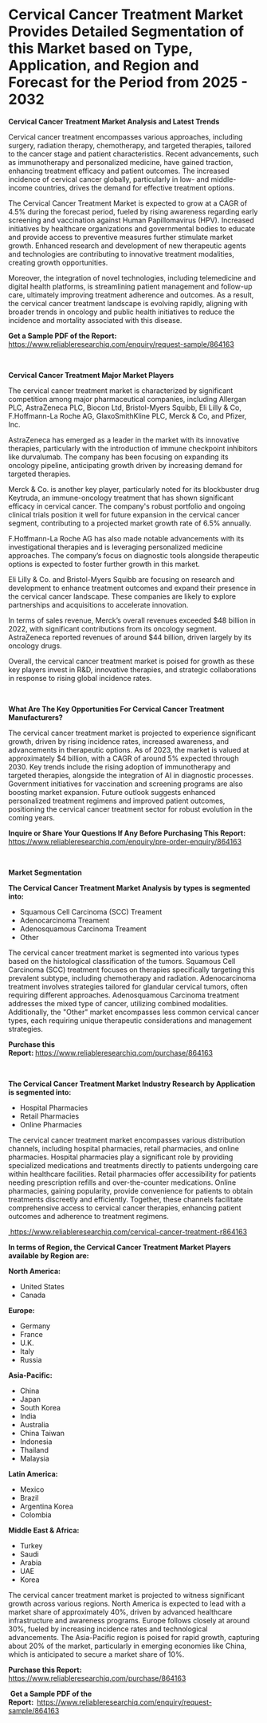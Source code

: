 <p><h1>Cervical Cancer Treatment Market Provides Detailed Segmentation of this Market based on Type, Application, and Region and Forecast for the Period from 2025 - 2032</h1></p><p><strong>Cervical Cancer Treatment Market Analysis and Latest Trends</strong></p>
<p><p>Cervical cancer treatment encompasses various approaches, including surgery, radiation therapy, chemotherapy, and targeted therapies, tailored to the cancer stage and patient characteristics. Recent advancements, such as immunotherapy and personalized medicine, have gained traction, enhancing treatment efficacy and patient outcomes. The increased incidence of cervical cancer globally, particularly in low- and middle-income countries, drives the demand for effective treatment options.</p><p>The Cervical Cancer Treatment Market is expected to grow at a CAGR of 4.5% during the forecast period, fueled by rising awareness regarding early screening and vaccination against Human Papillomavirus (HPV). Increased initiatives by healthcare organizations and governmental bodies to educate and provide access to preventive measures further stimulate market growth. Enhanced research and development of new therapeutic agents and technologies are contributing to innovative treatment modalities, creating growth opportunities.</p><p>Moreover, the integration of novel technologies, including telemedicine and digital health platforms, is streamlining patient management and follow-up care, ultimately improving treatment adherence and outcomes. As a result, the cervical cancer treatment landscape is evolving rapidly, aligning with broader trends in oncology and public health initiatives to reduce the incidence and mortality associated with this disease.</p></p>
<p><strong>Get a Sample PDF of the Report:&nbsp;</strong> <a href="https://www.reliableresearchiq.com/enquiry/request-sample/864163?utm_campaign=1159&utm_medium=2&utm_source=Github&utm_content=ia&utm_term=19042025&utm_id=cervical-cancer-treatment">https://www.reliableresearchiq.com/enquiry/request-sample/864163</a></p>
<p>&nbsp;</p>
<p><strong>Cervical Cancer Treatment Major Market Players</strong></p>
<p><p>The cervical cancer treatment market is characterized by significant competition among major pharmaceutical companies, including Allergan PLC, AstraZeneca PLC, Biocon Ltd, Bristol-Myers Squibb, Eli Lilly & Co, F.Hoffmann-La Roche AG, GlaxoSmithKline PLC, Merck & Co, and Pfizer, Inc. </p><p>AstraZeneca has emerged as a leader in the market with its innovative therapies, particularly with the introduction of immune checkpoint inhibitors like durvalumab. The company has been focusing on expanding its oncology pipeline, anticipating growth driven by increasing demand for targeted therapies.</p><p>Merck & Co. is another key player, particularly noted for its blockbuster drug Keytruda, an immune-oncology treatment that has shown significant efficacy in cervical cancer. The company's robust portfolio and ongoing clinical trials position it well for future expansion in the cervical cancer segment, contributing to a projected market growth rate of 6.5% annually.</p><p>F.Hoffmann-La Roche AG has also made notable advancements with its investigational therapies and is leveraging personalized medicine approaches. The company’s focus on diagnostic tools alongside therapeutic options is expected to foster further growth in this market.</p><p>Eli Lilly & Co. and Bristol-Myers Squibb are focusing on research and development to enhance treatment outcomes and expand their presence in the cervical cancer landscape. These companies are likely to explore partnerships and acquisitions to accelerate innovation.</p><p>In terms of sales revenue, Merck’s overall revenues exceeded $48 billion in 2022, with significant contributions from its oncology segment. AstraZeneca reported revenues of around $44 billion, driven largely by its oncology drugs.</p><p>Overall, the cervical cancer treatment market is poised for growth as these key players invest in R&D, innovative therapies, and strategic collaborations in response to rising global incidence rates.</p></p>
<p>&nbsp;</p>
<p><strong>What Are The Key Opportunities For Cervical Cancer Treatment Manufacturers?</strong></p>
<p><p>The cervical cancer treatment market is projected to experience significant growth, driven by rising incidence rates, increased awareness, and advancements in therapeutic options. As of 2023, the market is valued at approximately $4 billion, with a CAGR of around 5% expected through 2030. Key trends include the rising adoption of immunotherapy and targeted therapies, alongside the integration of AI in diagnostic processes. Government initiatives for vaccination and screening programs are also boosting market expansion. Future outlook suggests enhanced personalized treatment regimens and improved patient outcomes, positioning the cervical cancer treatment sector for robust evolution in the coming years.</p></p>
<p><strong>Inquire or Share Your Questions If Any Before Purchasing This Report:</strong> <a href="https://www.reliableresearchiq.com/enquiry/pre-order-enquiry/864163?utm_campaign=1159&utm_medium=2&utm_source=Github&utm_content=ia&utm_term=19042025&utm_id=cervical-cancer-treatment">https://www.reliableresearchiq.com/enquiry/pre-order-enquiry/864163</a></p>
<p>&nbsp;</p>
<p><strong>Market Segmentation</strong></p>
<p><strong>The Cervical Cancer Treatment Market Analysis by types is segmented into:</strong></p>
<p><ul><li>Squamous Cell Carcinoma (SCC) Treament</li><li>Adenocarcinoma Treament</li><li>Adenosquamous Carcinoma Treament</li><li>Other</li></ul></p>
<p><p>The cervical cancer treatment market is segmented into various types based on the histological classification of the tumors. Squamous Cell Carcinoma (SCC) treatment focuses on therapies specifically targeting this prevalent subtype, including chemotherapy and radiation. Adenocarcinoma treatment involves strategies tailored for glandular cervical tumors, often requiring different approaches. Adenosquamous Carcinoma treatment addresses the mixed type of cancer, utilizing combined modalities. Additionally, the "Other" market encompasses less common cervical cancer types, each requiring unique therapeutic considerations and management strategies.</p></p>
<p><strong>Purchase this Report:&nbsp;</strong><a href="https://www.reliableresearchiq.com/purchase/864163?utm_campaign=1159&utm_medium=2&utm_source=Github&utm_content=ia&utm_term=19042025&utm_id=cervical-cancer-treatment">https://www.reliableresearchiq.com/purchase/864163</a></p>
<p>&nbsp;</p>
<p><strong>The Cervical Cancer Treatment Market Industry Research by Application is segmented into:</strong></p>
<p><ul><li>Hospital Pharmacies</li><li>Retail Pharmacies</li><li>Online Pharmacies</li></ul></p>
<p><p>The cervical cancer treatment market encompasses various distribution channels, including hospital pharmacies, retail pharmacies, and online pharmacies. Hospital pharmacies play a significant role by providing specialized medications and treatments directly to patients undergoing care within healthcare facilities. Retail pharmacies offer accessibility for patients needing prescription refills and over-the-counter medications. Online pharmacies, gaining popularity, provide convenience for patients to obtain treatments discreetly and efficiently. Together, these channels facilitate comprehensive access to cervical cancer therapies, enhancing patient outcomes and adherence to treatment regimens.</p></p>
<p><a href="https://www.reliableresearchiq.com/cervical-cancer-treatment-r864163?utm_campaign=1159&utm_medium=2&utm_source=Github&utm_content=ia&utm_term=19042025&utm_id=cervical-cancer-treatment">&nbsp;https://www.reliableresearchiq.com/cervical-cancer-treatment-r864163</a></p>
<p><strong>In terms of Region, the Cervical Cancer Treatment Market Players available by Region are:</strong></p>
<p>
    <p> <strong> North America: </strong>
        <ul>
            <li>United States</li>
            <li>Canada</li>
        </ul>
        </p> 
    <p> <strong> Europe: </strong>
        <ul>
            <li>Germany</li>
            <li>France</li>
            <li>U.K.</li>
            <li>Italy</li>
            <li>Russia</li>
        </ul>
        </p> 
    <p> <strong> Asia-Pacific: </strong>
        <ul>
            <li>China</li>
            <li>Japan</li>
            <li>South Korea</li>
            <li>India</li>
            <li>Australia</li>
            <li>China Taiwan</li>
            <li>Indonesia</li>
            <li>Thailand</li>
            <li>Malaysia</li>
        </ul>
        </p> 
    <p> <strong> Latin America: </strong>
        <ul>
            <li>Mexico</li>
            <li>Brazil</li>
            <li>Argentina Korea</li>
            <li>Colombia</li>
        </ul>
        </p> 
    <p> <strong> Middle East & Africa: </strong>
        <ul>
            <li>Turkey</li>
            <li>Saudi</li>
            <li>Arabia</li>
            <li>UAE</li>
            <li>Korea</li>
        </ul>
    </p>
    </p>
<p><p>The cervical cancer treatment market is projected to witness significant growth across various regions. North America is expected to lead with a market share of approximately 40%, driven by advanced healthcare infrastructure and awareness programs. Europe follows closely at around 30%, fueled by increasing incidence rates and technological advancements. The Asia-Pacific region is poised for rapid growth, capturing about 20% of the market, particularly in emerging economies like China, which is anticipated to secure a market share of 10%.</p></p>
<p><strong>Purchase this Report: </strong><a href="https://www.reliableresearchiq.com/purchase/864163?utm_campaign=1159&utm_medium=2&utm_source=Github&utm_content=ia&utm_term=19042025&utm_id=cervical-cancer-treatment">https://www.reliableresearchiq.com/purchase/864163</a></p>
<p>&nbsp;<strong>Get a Sample PDF of the Report:&nbsp;&nbsp;</strong><a href="https://www.reliableresearchiq.com/enquiry/request-sample/864163?utm_campaign=1159&utm_medium=2&utm_source=Github&utm_content=ia&utm_term=19042025&utm_id=cervical-cancer-treatment">https://www.reliableresearchiq.com/enquiry/request-sample/864163</a></p>
<p><strong></strong></p>
<p><p></p><p></p><p></p></p>